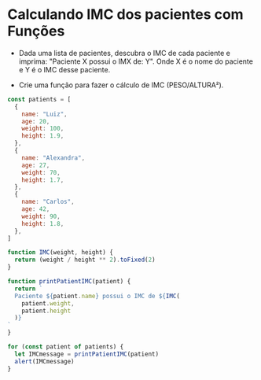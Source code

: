 # Calculando IMC dos pacientes com Funções

- Dada uma lista de pacientes, descubra o IMC de cada paciente e imprima: "Paciente X possui o IMX de: Y". Onde X é o nome do paciente e Y é o IMC desse paciente.

- Crie uma função para fazer o cálculo de IMC (PESO/ALTURA²).

```js
const patients = [
  {
    name: "Luiz",
    age: 20,
    weight: 100,
    height: 1.9,
  },
  {
    name: "Alexandra",
    age: 27,
    weight: 70,
    height: 1.7,
  },
  {
    name: "Carlos",
    age: 42,
    weight: 90,
    height: 1.8,
  },
]

function IMC(weight, height) {
  return (weight / height ** 2).toFixed(2)
}

function printPatientIMC(patient) {
  return `
  Paciente ${patient.name} possui o IMC de ${IMC(
    patient.weight,
    patient.height
  )}
`
}

for (const patient of patients) {
  let IMCmessage = printPatientIMC(patient)
  alert(IMCmessage)
}
```
